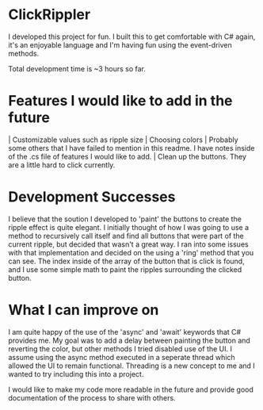 # ClickRippler

I developed this project for fun. I built this to get comfortable with C# again, it's an enjoyable language and I'm having fun using the
event-driven methods.

Total development time is ~3 hours so far.

# Features I would like to add in the future

| Customizable values such as ripple size
| Choosing colors
| Probably some others that I have failed to mention in this readme. I have notes inside of the .cs file of features I would like to add.
| Clean up the buttons. They are a little hard to click currently.

# Development Successes

I believe that the soution I developed to 'paint' the buttons to create the ripple effect is quite elegant. I initially thought of how I was
going to use a method to recursively call itself and find all buttons that were part of the current ripple, but decided that wasn't a great
way. I ran into some issues with that implementation and decided on the using a 'ring' method that you can see. The index inside of the array
of the button that is click is found, and I use some simple math to paint the ripples surrounding the clicked button.

# What I can improve on

I am quite happy of the use of the 'async' and 'await' keywords that C# provides me. My goal was to add a delay between painting the 
button and reverting the color, but other methods I tried disabled use of the UI. I assume using the async method executed in a seperate thread
which allowed the UI to remain functional. Threading is a new concept to me and I wanted to try including this into a project.

I would like to make my code more readable in the future and provide good documentation of the process to share with others.
